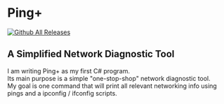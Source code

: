 # Ping+
[![Github All Releases](https://img.shields.io/github/downloads/atom/atom/total.svg)](https://github.com/rbaker26/Ping-plus)
## A Simplified Network Diagnostic Tool

I am writing Ping+ as my first C# program. <br>
Its main purpose is a simple "one-stop-shop" network diagnostic tool. <br>
My goal is one command that will print all relevant networking info using pings and a ipconfig / ifconfig scripts.

